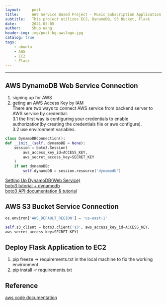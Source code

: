 ```yaml
---
layout:     post
title:      AWS Service Based Project - Music Subscription Application
subtitle:   This project utilizes EC2, DynamoDB, S3 Bucket, Flask
date:       2021-05-05
author:     Shuo Wang
header-img: img/post-bg-awslogo.jpg
catalog: true
tags:
    - ubuntu
    - AWS
    - EC2
    - Flask
---
```


---


## AWS DynamoDB Web Service Connection
1. signing up for AWS  
2. geting an AWS Access Key by IAM  
There are two ways to connect AWS service from backend server to AWS service by credential.    
3.1 the first way is configuring your credentials to enable authorization(by creating the credentials file or aws configure).  
3.2 use environment variables.   
```python
class DynamoDBConnection():
def __init__(self, dynamoDB = None):
    session = boto3.Session(
        aws_access_key_id=ACCESS_KEY,
        aws_secret_access_key=SECRET_KEY
    )
    if not dynamoDB:
        self.dynamoDB = session.resource('dynamodb')
```
[Setting Up DynamoDB(Web Service)](https://docs.aws.amazon.com/amazondynamodb/latest/developerguide/SettingUp.DynamoWebService.html)  
[boto3 tutorial + dynamodb](https://www.section.io/engineering-education/python-boto3-and-amazon-dynamodb-programming-tutorial/
)  
[boto3 API documentation & tutorial](https://boto3.amazonaws.com/v1/documentation/api/latest/guide/dynamodb.html
)

## AWS S3 Bucket Service Connection
```python
os.environ['AWS_DEFAULT_REGION'] = 'us-east-1'

self.s3_client = boto3.client('s3', aws_access_key_id=ACCESS_KEY,
aws_secret_access_key=SECRET_KEY)

```

## Deploy Flask Application to EC2
1. pip freeze -> requirements.txt in the local machine to fix the working environment
2. pip install -r requirements.txt




## Reference
[aws code documentation](https://docs.aws.amazon.com/code-samples/latest/catalog/python-dynamodb-TryDax-01-create-table.py.html
)



